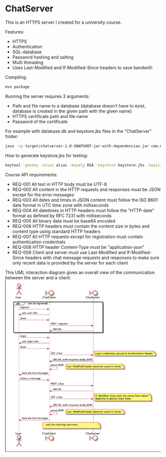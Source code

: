 # ChatServer
This is an HTTPS server I created for a university course.    

Features:  
- HTTPS
- Authentication
- SQL-database
- Password hashing and salting
- Multi threading  
- Uses Last-Modified and If-Modified-Since headers to save bandwith    

Compiling:
```bash
mvn package
```

Running the server requires 3 arguments:  
- Path and file name to a database (database doesn't have to exist, database is created in the given path with the given name)
- HTTPS certificate path and file name
- Password of the certificate

For example with database.db and keystore.jks files in the "ChatServer" folder:
```bash
java -cp target/chatserver-1.0-SNAPSHOT-jar-with-dependencies.jar com.nuutti.chatserver.ChatServer database.db keystore.jks password
```  
How to generate keystore.jks for testing:
```bash
keytool -genkey -alias alias -keyalg RSA -keystore keystore.jks -keysize 2048
```  

Course API requirements:
- REQ-001 All text in HTTP body must be UTF-8
- REQ-002 All content in the HTTP requests and responses must be JSON except for the error messages
- REQ-003 All dates and times in JSON content must follow the ISO 8601 date format in UTC time zone with milliseconds
- REQ-004 All datetimes in HTTP headers must follow the "HTTP-date" format as defined by RFC 7231 with milliseconds
- REQ-005 All binary data must be base64 encoded
- REQ-006 HTTP headers must contain the content size in bytes and content type using standard HTTP headers
- REQ-007 All HTTP requests except for registration must contain authentication credentials
- REQ-008 HTTP header Content-Type must be "application-json"
- REQ-009 Client and server must use Last-Modified and If-Modified-Since headers with chat message requests and responses to make sure only recent data is provided by the server for each client    


This UML interaction diagram gives an overall view of the communication between the server and a client:
![UML](umldiagram.png)  

